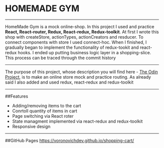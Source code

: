 # HOMEMADE GYM
____
HomeMade Gym is a mock online-shop. In this project I used and practice **React, React-router, Redux, React-redux, Redux-toolkit**. At first I wrote this shop with createStore, actionTypes, actionCreators and resducer. To connect components with store I used connect-hoc. When I finished, I gradually began to implement the functionality of redux-tookit and react-redux hooks. I ended up putting business logic layer in a shopping-slice. This process can be traced through the commit history
____
The purpose of this project, whose description you will find here - [The Odin Project](https://www.theodinproject.com/lessons/node-path-javascript-shopping-cart), is to make an online store mock and practice routing. As already said I also added and used redux, react-redux and redux-toolkit
____
##Features
+ Adding/removing items to the cart
+ Conrtoll quantity of items in cart
+ Page switching via React roter
+ State managment implemented via react-redux and redux-toolkit
+ Responsive design
____
##GitHub Pages 
https://voronovichdev.github.io/shopping-cart/
